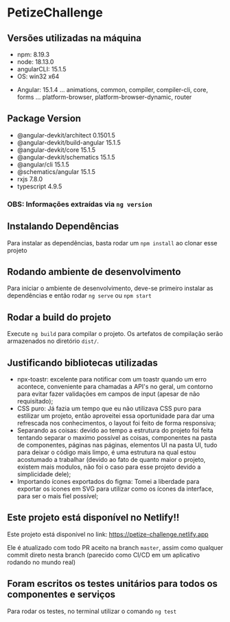 # PetizeChallenge

## Versões utilizadas na máquina

- npm: 8.19.3
- node: 18.13.0
- angularCLI: 15.1.5
- OS: win32 x64

* Angular: 15.1.4
  ... animations, common, compiler, compiler-cli, core, forms
  ... platform-browser, platform-browser-dynamic, router

## Package Version

- @angular-devkit/architect 0.1501.5
- @angular-devkit/build-angular 15.1.5
- @angular-devkit/core 15.1.5
- @angular-devkit/schematics 15.1.5
- @angular/cli 15.1.5
- @schematics/angular 15.1.5
- rxjs 7.8.0
- typescript 4.9.5

### OBS: Informações extraídas via `ng version`

## Instalando Dependências

Para instalar as dependências, basta rodar um `npm install` ao clonar esse projeto

## Rodando ambiente de desenvolvimento

Para iniciar o ambiente de desenvolvimento, deve-se primeiro instalar as dependências e então rodar `ng serve` ou `npm start`

## Rodar a build do projeto

Execute `ng build` para compilar o projeto. Os artefatos de compilação serão armazenados no diretório `dist/`.

## Justificando bibliotecas utilizadas

- npx-toastr: excelente para notificar com um toastr quando um erro acontece, conveniente para chamadas a API's no geral, um contorno para evitar fazer validações em campos de input (apesar de não requisitado);
- CSS puro: Já fazia um tempo que eu não utilizava CSS puro para estilizar um projeto, então aproveitei essa oportunidade para dar uma refrescada nos conhecimentos, o layout foi feito de forma responsiva;
- Separando as coisas: devido ao tempo a estrutura do projeto foi feita tentando separar o maximo possível as coisas, componentes na pasta de componentes, páginas nas páginas, elementos UI na pasta UI, tudo para deixar o código mais limpo, é uma estrutura na qual estou acostumado a trabalhar (devido ao fato de quanto maior o projeto, existem mais modulos, não foi o caso para esse projeto devido a simplicidade dele);
- Importando ícones exportados do figma: Tomei a liberdade para exportar os icones em SVG para utilizar como os ícones da interface, para ser o mais fiel possível;

## Este projeto está disponível no Netlify!!

Este projeto está disponível no link: https://petize-challenge.netlify.app

Ele é atualizado com todo PR aceito na branch `master`, assim como qualquer commit direto nesta branch (parecido como CI/CD em um aplicativo rodando no mundo real)

## Foram escritos os testes unitários para todos os componentes e serviços

Para rodar os testes, no terminal utilizar o comando `ng test`
